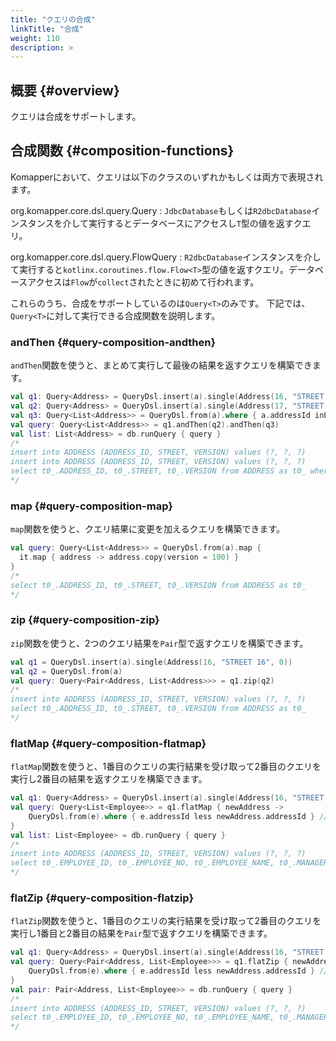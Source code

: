 ```yaml
---
title: "クエリの合成"
linkTitle: "合成"
weight: 110
description: >
---
```


## 概要 {#overview}

クエリは合成をサポートします。

## 合成関数 {#composition-functions}

Komapperにおいて、クエリは以下のクラスのいずれかもしくは両方で表現されます。

org.komapper.core.dsl.query.Query<T>
: `JdbcDatabase`もしくは`R2dbcDatabase`インスタンスを介して実行するとデータベースにアクセスし`T`型の値を返すクエリ。

org.komapper.core.dsl.query.FlowQuery<T>
: `R2dbcDatabase`インスタンスを介して実行すると`kotlinx.coroutines.flow.Flow<T>`型の値を返すクエリ。データベースアクセスは`Flow`が`collect`されたときに初めて行われます。

これらのうち、合成をサポートしているのは`Query<T>`のみです。
下記では、`Query<T>`に対して実行できる合成関数を説明します。

### andThen {#query-composition-andthen}

`andThen`関数を使うと、まとめて実行して最後の結果を返すクエリを構築できます。

```kotlin
val q1: Query<Address> = QueryDsl.insert(a).single(Address(16, "STREET 16", 0))
val q2: Query<Address> = QueryDsl.insert(a).single(Address(17, "STREET 17", 0))
val q3: Query<List<Address>> = QueryDsl.from(a).where { a.addressId inList listOf(16, 17) }
val query: Query<List<Address>> = q1.andThen(q2).andThen(q3)
val list: List<Address> = db.runQuery { query }
/*
insert into ADDRESS (ADDRESS_ID, STREET, VERSION) values (?, ?, ?)
insert into ADDRESS (ADDRESS_ID, STREET, VERSION) values (?, ?, ?)
select t0_.ADDRESS_ID, t0_.STREET, t0_.VERSION from ADDRESS as t0_ where t0_.ADDRESS_ID in (?, ?)
*/
```

### map {#query-composition-map}

`map`関数を使うと、クエリ結果に変更を加えるクエリを構築できます。

```kotlin
val query: Query<List<Address>> = QueryDsl.from(a).map { 
  it.map { address -> address.copy(version = 100) }
}
/*
select t0_.ADDRESS_ID, t0_.STREET, t0_.VERSION from ADDRESS as t0_ 
*/
```

### zip {#query-composition-zip}

`zip`関数を使うと、2つのクエリ結果を`Pair`型で返すクエリを構築できます。

```kotlin
val q1 = QueryDsl.insert(a).single(Address(16, "STREET 16", 0))
val q2 = QueryDsl.from(a)
val query: Query<Pair<Address, List<Address>>> = q1.zip(q2)
/*
insert into ADDRESS (ADDRESS_ID, STREET, VERSION) values (?, ?, ?)
select t0_.ADDRESS_ID, t0_.STREET, t0_.VERSION from ADDRESS as t0_
*/
```

### flatMap {#query-composition-flatmap}

`flatMap`関数を使うと、1番目のクエリの実行結果を受け取って2番目のクエリを実行し2番目の結果を返すクエリを構築できます。

```kotlin
val q1: Query<Address> = QueryDsl.insert(a).single(Address(16, "STREET 16", 0)) // 1st query
val query: Query<List<Employee>> = q1.flatMap { newAddress ->
    QueryDsl.from(e).where { e.addressId less newAddress.addressId } // 2nd query
}
val list: List<Employee> = db.runQuery { query }
/*
insert into ADDRESS (ADDRESS_ID, STREET, VERSION) values (?, ?, ?)
select t0_.EMPLOYEE_ID, t0_.EMPLOYEE_NO, t0_.EMPLOYEE_NAME, t0_.MANAGER_ID, t0_.HIREDATE, t0_.SALARY, t0_.DEPARTMENT_ID, t0_.ADDRESS_ID, t0_.VERSION from EMPLOYEE as t0_ where t0_.ADDRESS_ID < ?
*/
```

### flatZip {#query-composition-flatzip}

`flatZip`関数を使うと、1番目のクエリの実行結果を受け取って2番目のクエリを実行し1番目と2番目の結果を`Pair`型で返すクエリを構築できます。

```kotlin
val q1: Query<Address> = QueryDsl.insert(a).single(Address(16, "STREET 16", 0)) // 1st query
val query: Query<Pair<Address, List<Employee>>> = q1.flatZip { newAddress ->
    QueryDsl.from(e).where { e.addressId less newAddress.addressId } // 2nd query
}
val pair: Pair<Address, List<Employee>> = db.runQuery { query }
/*
insert into ADDRESS (ADDRESS_ID, STREET, VERSION) values (?, ?, ?)
select t0_.EMPLOYEE_ID, t0_.EMPLOYEE_NO, t0_.EMPLOYEE_NAME, t0_.MANAGER_ID, t0_.HIREDATE, t0_.SALARY, t0_.DEPARTMENT_ID, t0_.ADDRESS_ID, t0_.VERSION from EMPLOYEE as t0_ where t0_.ADDRESS_ID < ?
*/
```


